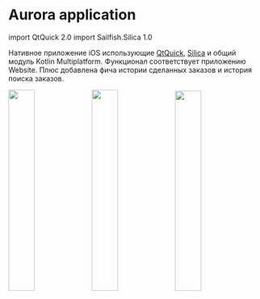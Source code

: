 Aurora application
===

import QtQuick 2.0
import Sailfish.Silica 1.0

Нативное приложение iOS использующие [QtQuick](https://doc.qt.io/qt-5/qtquick-index.html), [Silica](https://community.omprussia.ru/documentation/software_development/reference/silica/silica-reference.html) и общий модуль Kotlin Multiplatform.
Функционал соответствует приложению Website.
Плюс добавлена фича истории сделанных заказов и история поиска заказов.

<p>
<img src="images/aurora/aurora_l.png" width="32%"/>
<img src="images/aurora/aurora_d.png" width="32%"/>
<img src="images/aurora/aurora_anim.gif" width="31.9%"/>
</p>